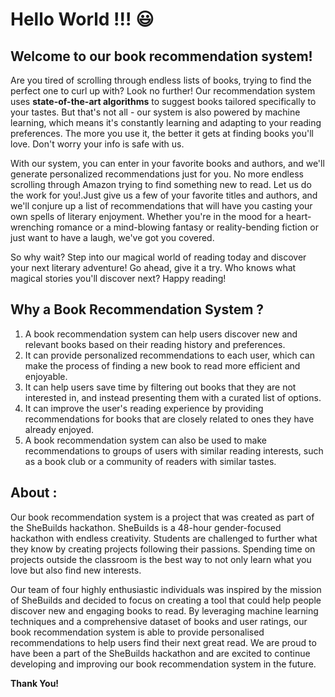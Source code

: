 # Hello World !!! :smiley: 

## Welcome to our **book recommendation system!**

Are you tired of scrolling through endless lists of books, trying to find the perfect one to curl up with? Look no further! Our recommendation system uses **state-of-the-art algorithms** to suggest books tailored specifically to your tastes. But that's not all - our system is also powered by machine learning, which means it's constantly learning and adapting to your reading preferences. The more you use it, the better it gets at finding books you'll love. Don't worry your info is safe with us.

With our system, you can enter in your favorite books and authors, and we'll generate personalized recommendations just for you. No more endless scrolling through Amazon trying to find something new to read. Let us do the work for you!.Just give us a few of your favorite titles and authors, and we'll conjure up a list of recommendations that will have you casting your own spells of literary enjoyment. Whether you're in the mood for a heart-wrenching romance or a mind-blowing fantasy or reality-bending fiction or just want to have a laugh, we've got you covered.

So why wait? Step into our magical world of reading today and discover your next literary adventure!
Go ahead, give it a try. Who knows what magical stories you'll discover next? Happy reading!

## Why a Book Recommendation System ?

1. A book recommendation system can help users discover new and relevant books based on their reading history and preferences.
2. It can provide personalized recommendations to each user, which can make the process of finding a new book to read more efficient and enjoyable.
3. It can help users save time by filtering out books that they are not interested in, and instead presenting them with a curated list of options.
4. It can improve the user's reading experience by providing recommendations for books that are closely related to ones they have already enjoyed.
5. A book recommendation system can also be used to make recommendations to groups of users with similar reading interests, such as a book club or a community of readers with similar tastes.

## About :
Our book recommendation system is a project that was created as part of the SheBuilds hackathon. SheBuilds is a 48-hour gender-focused hackathon with endless creativity. Students are challenged to further what they know by creating projects following their passions. Spending time on projects outside the classroom is the best way to not only learn what you love but also find new interests.

Our team of four highly enthusiastic individuals was inspired by the mission of SheBuilds and decided to focus on creating a tool that could help people discover new and engaging books to read. By leveraging machine learning techniques and a comprehensive dataset of books and user ratings, our book recommendation system is able to provide personalised recommendations to help users find their next great read. We are proud to have been a part of the SheBuilds hackathon and are excited to continue developing and improving our book recommendation system in the future.

**Thank You!**

